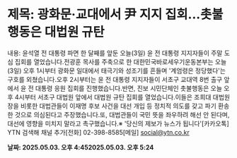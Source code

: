 # **제목: 광화문·교대에서 尹 지지 집회...촛불행동은 대법원 규탄**

  내용: 윤석열 전 대통령 파면 한 달째를 앞둔 오늘(3일) 윤 전 대통령 지지자들이 주말 도심 집회를 열었습니다.전광훈 목사를 주축으로 한 대한민국바로세우기운동본부는 오늘(3일) 오후 1시부터 광화문 일대에서 태극기와 성조기를 흔들며 '계엄령은 정당했다'는 구호를 외쳤습니다.오후 2시부터는 윤 전 대통령 지지자들이 서초구 교대역 8번 출구 앞에서 윤 전 대통령 응원 집회를 진행했습니다.반면, 진보 시민단체인 촛불행동은 오늘 오후 4시부터 서초구 대법원 앞에서 대법원 규탄 집회를 열었습니다.이들은 조희대 대법원장을 비롯한 대법관들이 이재명 후보 사건을 대선 개입 등 정치적 의도를 갖고 파기 환송한 것으로 의심된다고 주장했습니다.또, 대법관들이 국민 뜻을 좌우하려 해선 안 된다며, 대선에 영향을 미치지 말라고 촉구했습니다.※ '당신의 제보가 뉴스가 됩니다'[카카오톡] YTN 검색해 채널 추가[전화] 02-398-8585[메일] social@ytn.co.kr

  **날짜: 2025.05.03. 오후 4:452025.05.03. 오후 5:24**